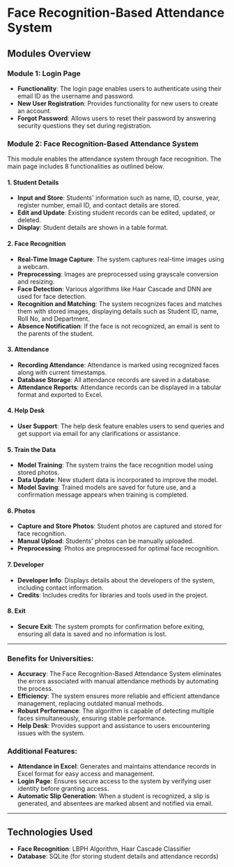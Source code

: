 # Face Recognition-Based Attendance System

## Modules Overview

### Module 1: Login Page
- **Functionality**: The login page enables users to authenticate using their email ID as the username and password.
- **New User Registration**: Provides functionality for new users to create an account.
- **Forgot Password**: Allows users to reset their password by answering security questions they set during registration.

### Module 2: Face Recognition-Based Attendance System
This module enables the attendance system through face recognition. The main page includes 8 functionalities as outlined below.

#### 1. **Student Details**
- **Input and Store**: Students' information such as name, ID, course, year, register number, email ID, and contact details are stored.
- **Edit and Update**: Existing student records can be edited, updated, or deleted.
- **Display**: Student details are shown in a table format.

#### 2. **Face Recognition**
- **Real-Time Image Capture**: The system captures real-time images using a webcam.
- **Preprocessing**: Images are preprocessed using grayscale conversion and resizing.
- **Face Detection**: Various algorithms like Haar Cascade and DNN are used for face detection.
- **Recognition and Matching**: The system recognizes faces and matches them with stored images, displaying details such as Student ID, name, Roll No, and Department.
- **Absence Notification**: If the face is not recognized, an email is sent to the parents of the student.

#### 3. **Attendance**
- **Recording Attendance**: Attendance is marked using recognized faces along with current timestamps.
- **Database Storage**: All attendance records are saved in a database.
- **Attendance Reports**: Attendance records can be displayed in a tabular format and exported to Excel.

#### 4. **Help Desk**
- **User Support**: The help desk feature enables users to send queries and get support via email for any clarifications or assistance.

#### 5. **Train the Data**
- **Model Training**: The system trains the face recognition model using stored photos.
- **Data Update**: New student data is incorporated to improve the model.
- **Model Saving**: Trained models are saved for future use, and a confirmation message appears when training is completed.

#### 6. **Photos**
- **Capture and Store Photos**: Student photos are captured and stored for face recognition.
- **Manual Upload**: Students' photos can be manually uploaded.
- **Preprocessing**: Photos are preprocessed for optimal face recognition.

#### 7. **Developer**
- **Developer Info**: Displays details about the developers of the system, including contact information.
- **Credits**: Includes credits for libraries and tools used in the project.

#### 8. **Exit**
- **Secure Exit**: The system prompts for confirmation before exiting, ensuring all data is saved and no information is lost.

-----



### Benefits for Universities:
- **Accuracy**: The Face Recognition-Based Attendance System eliminates the errors associated with manual attendance methods by automating the process.
- **Efficiency**: The system ensures more reliable and efficient attendance management, replacing outdated manual methods.
- **Robust Performance**: The algorithm is capable of detecting multiple faces simultaneously, ensuring stable performance.
- **Help Desk**: Provides support and assistance to users encountering issues with the system.

### Additional Features:
- **Attendance in Excel**: Generates and maintains attendance records in Excel format for easy access and management.
- **Login Page**: Ensures secure access to the system by verifying user identity before granting access.
- **Automatic Slip Generation**: When a student is recognized, a slip is generated, and absentees are marked absent and notified via email.

---

## Technologies Used
- **Face Recognition**: LBPH Algorithm, Haar Cascade Classifier
- **Database**: SQLite (for storing student details and attendance records)
